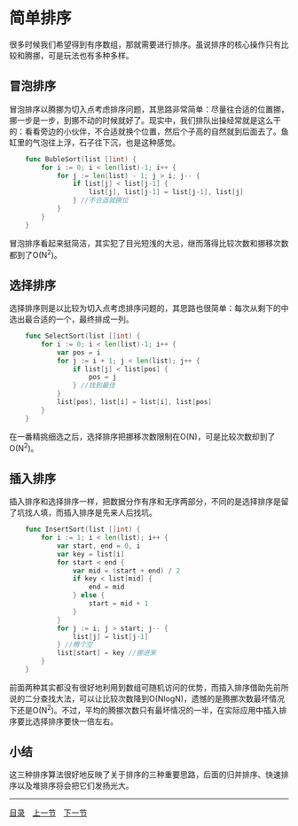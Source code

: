 # 简单排序
很多时候我们希望得到有序数组，那就需要进行排序。虽说排序的核心操作只有比较和腾挪，可是玩法也有多种多样。

## 冒泡排序
冒泡排序以腾挪为切入点考虑排序问题，其思路非常简单：尽量往合适的位置挪，挪一步是一步，到挪不动的时候就好了。现实中，我们排队出操经常就是这么干的：看看旁边的小伙伴，不合适就换个位置，然后个子高的自然就到后面去了。鱼缸里的气泡往上浮，石子往下沉，也是这种感觉。
```go
	func BubleSort(list []int) {
		for i := 0; i < len(list)-1; i++ {
			for j := len(list) - 1; j > i; j-- {
				if list[j] < list[j-1] {
					list[j], list[j-1] = list[j-1], list[j]
				} //不合适就换位
			}
		}
	}
```
冒泡排序看起来挺简洁，其实犯了目光短浅的大忌，继而落得比较次数和挪移次数都到了O(N<sup>2</sup>)。

## 选择排序
选择排序则是以比较为切入点考虑排序问题的，其思路也很简单：每次从剩下的中选出最合适的一个，最终排成一列。
```go
	func SelectSort(list []int) {
		for i := 0; i < len(list)-1; i++ {
			var pos = i
			for j := i + 1; j < len(list); j++ {
				if list[j] < list[pos] {
					pos = j
				} //找到最佳
			}
			list[pos], list[i] = list[i], list[pos]
		}
	}
```
在一番精挑细选之后，选择排序把挪移次数限制在O(N)，可是比较次数却到了O(N<sup>2</sup>)。

## 插入排序
插入排序和选择排序一样，把数据分作有序和无序两部分，不同的是选择排序是留了坑找人填，而插入排序是先来人后找坑。
```go
	func InsertSort(list []int) {
		for i := 1; i < len(list); i++ {
			var start, end = 0, i
			var key = list[i]
			for start < end {
				var mid = (start + end) / 2
				if key < list[mid] {
					end = mid
				} else {
					start = mid + 1
				}
			}
			for j := i; j > start; j-- {
				list[j] = list[j-1]
			} //腾个空
			list[start] = key //挪进来
		}
	}
```
前面两种其实都没有很好地利用到数组可随机访问的优势，而插入排序借助先前所说的二分查找大法，可以让比较次数降到O(NlogN)，遗憾的是腾挪次数最坏情况下还是O(N<sup>2</sup>)。不过，平均的腾挪次数只有最坏情况的一半，在实际应用中插入排序要比选择排序要快一倍左右。

## 小结

这三种排序算法很好地反映了关于排序的三种重要思路，后面的归并排序、快速排序以及堆排序将会把它们发扬光大。

---
[目录](../index.md)　[上一节](01.md)　[下一节](01-B.md)